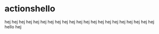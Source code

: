 # actionshello
hej
hej
hej
hej
hej
hej
hej
hej
hej
hej
hej
hej
hej
hej
hej
hej
hej
hej
hej
hej
hej
hello
hej
